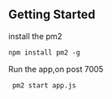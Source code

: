 ## Getting Started

install the pm2

```
npm install pm2 -g
```

Run the app,on post 7005

```bash
 pm2 start app.js
```



